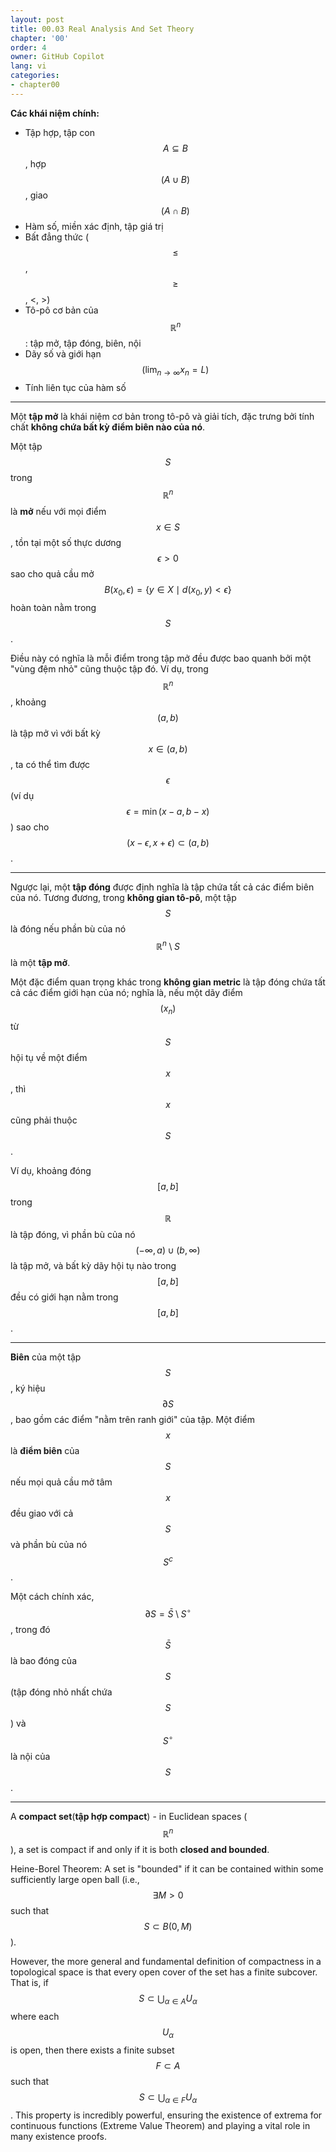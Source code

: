 ```yaml
---
layout: post
title: 00.03 Real Analysis And Set Theory
chapter: '00'
order: 4
owner: GitHub Copilot
lang: vi
categories:
- chapter00
---
```


**Các khái niệm chính:**

- Tập hợp, tập con $$A \subseteq B$$, hợp $$(A \cup B)$$, giao $$(A \cap B)$$
- Hàm số, miền xác định, tập giá trị
- Bất đẳng thức ($$\le$$, $$\ge$$, <, >)
- Tô-pô cơ bản của $$\mathbb{R}^n$$: tập mở, tập đóng, biên, nội
- Dãy số và giới hạn $$(\lim_{n \to \infty} x_n = L)$$
- Tính liên tục của hàm số

---
Một **tập mở** là khái niệm cơ bản trong tô-pô và giải tích, đặc trưng bởi tính chất **không chứa bất kỳ điểm biên nào của nó**.

Một tập $$S$$ trong $$\mathbb{R}^n$$ là **mở** nếu với mọi điểm $$x \in S$$, tồn tại một số thực dương $$\epsilon > 0$$ sao cho quả cầu mở $$B(x_{0}, \epsilon) = \{y \in X \mid d(x_{0}, y) < \epsilon\}$$ hoàn toàn nằm trong $$S$$.

Điều này có nghĩa là mỗi điểm trong tập mở đều được bao quanh bởi một "vùng đệm nhỏ" cũng thuộc tập đó. Ví dụ, trong $$\mathbb{R}^n$$, khoảng $$(a, b)$$ là tập mở vì với bất kỳ $$x \in (a, b)$$, ta có thể tìm được $$\epsilon$$ (ví dụ $$\epsilon = \min(x-a, b-x)$$) sao cho $$(x-\epsilon, x+\epsilon) \subset (a, b)$$.

<!-- Hình ảnh minh họa tập mở sẽ được thêm vào sau -->

---

Ngược lại, một **tập đóng** được định nghĩa là tập chứa tất cả các điểm biên của nó. Tương đương, trong **không gian tô-pô**, một tập $$S$$ là đóng nếu phần bù của nó $$\mathbb{R}^n \setminus S$$ là một **tập mở**.

Một đặc điểm quan trọng khác trong **không gian metric** là tập đóng chứa tất cả các điểm giới hạn của nó; nghĩa là, nếu một dãy điểm $$(x_n)$$ từ $$S$$ hội tụ về một điểm $$x$$, thì $$x$$ cũng phải thuộc $$S$$.

Ví dụ, khoảng đóng $$[a, b]$$ trong $$\mathbb{R}$$ là tập đóng, vì phần bù của nó $$(-\infty, a) \cup (b, \infty)$$ là tập mở, và bất kỳ dãy hội tụ nào trong $$[a,b]$$ đều có giới hạn nằm trong $$[a,b]$$.

---

**Biên** của một tập $$S$$, ký hiệu $$\partial S$$, bao gồm các điểm "nằm trên ranh giới" của tập. Một điểm $$x$$ là **điểm biên** của $$S$$ nếu mọi quả cầu mở tâm $$x$$ đều giao với cả $$S$$ và phần bù của nó $$S^c$$.

Một cách chính xác, $$\partial S = \bar{S} \setminus S^\circ$$, trong đó $$\bar{S}$$ là bao đóng của $$S$$ (tập đóng nhỏ nhất chứa $$S$$) và $$S^\circ$$ là nội của $$S$$.


---

A **compact set**(**tập hợp compact**) - in Euclidean spaces ($$\mathbb{R}^n$$), a set is compact if and only if it is both **closed and bounded**. 

Heine-Borel Theorem: A set is "bounded" if it can be contained within some sufficiently large open ball (i.e., $$\exists M > 0$$ such that $$S \subset B(0, M)$$). 

However, the more general and fundamental definition of compactness in a topological space is that every open cover of the set has a finite subcover. That is, if $$S \subset \bigcup_{\alpha \in A} U_\alpha$$ where each $$U_\alpha$$ is open, then there exists a finite subset $$F \subset A$$ such that $$S \subset \bigcup_{\alpha \in F} U_\alpha$$. This property is incredibly powerful, ensuring the existence of extrema for continuous functions (Extreme Value Theorem) and playing a vital role in many existence proofs.